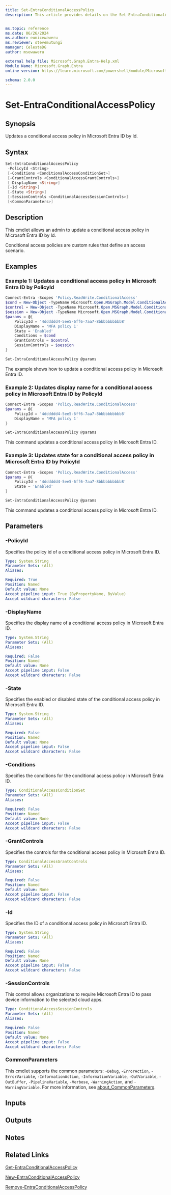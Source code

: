 ```yaml
---
title: Set-EntraConditionalAccessPolicy
description: This article provides details on the Set-EntraConditionalAccessPolicy command.


ms.topic: reference
ms.date: 06/26/2024
ms.author: eunicewaweru
ms.reviewer: stevemutungi
manager: CelesteDG
author: msewaweru

external help file: Microsoft.Graph.Entra-Help.xml
Module Name: Microsoft.Graph.Entra
online version: https://learn.microsoft.com/powershell/module/Microsoft.Graph.Entra/Set-EntraConditionalAccessPolicy

schema: 2.0.0
---
```


# Set-EntraConditionalAccessPolicy

## Synopsis

Updates a conditional access policy in Microsoft Entra ID by Id.

## Syntax

```powershell
Set-EntraConditionalAccessPolicy 
 -PolicyId <String> 
 [-Conditions <ConditionalAccessConditionSet>]
 [-GrantControls <ConditionalAccessGrantControls>] 
 [-DisplayName <String>] 
 [-Id <String>] 
 [-State <String>] 
 [-SessionControls <ConditionalAccessSessionControls>] 
 [<CommonParameters>]
```

## Description

This cmdlet allows an admin to update a conditional access policy in Microsoft Entra ID by Id.

Conditional access policies are custom rules that define an access scenario.

## Examples

### Example 1: Updates a conditional access policy in Microsoft Entra ID by PolicyId

```powershell
Connect-Entra -Scopes 'Policy.ReadWrite.ConditionalAccess'
$cond = New-Object -TypeName Microsoft.Open.MSGraph.Model.ConditionalAccessConditionSet
$control = New-Object -TypeName Microsoft.Open.MSGraph.Model.ConditionalAccessGrantControls
$session = New-Object -TypeName Microsoft.Open.MSGraph.Model.ConditionalAccessSessionControls
$params = @{
    PolicyId = '4dddddd4-5ee5-6ff6-7aa7-8bbbbbbbbbb8'
    DisplayName = 'MFA policy 1'
    State = 'Enabled'
    Conditions = $cond
    GrantControls = $control
    SessionControls = $session
}

Set-EntraConditionalAccessPolicy @params
```

The example shows how to update a conditional access policy in Microsoft Entra ID.

### Example 2: Updates display name for a conditional access policy in Microsoft Entra ID by PolicyId

```powershell
Connect-Entra -Scopes 'Policy.ReadWrite.ConditionalAccess'
$params = @{
    PolicyId = '4dddddd4-5ee5-6ff6-7aa7-8bbbbbbbbbb8'
    DisplayName = 'MFA policy 1'
}

Set-EntraConditionalAccessPolicy @params
```

This command updates a conditional access policy in Microsoft Entra ID.

### Example 3: Updates state for a conditional access policy in Microsoft Entra ID by PolicyId

```powershell
Connect-Entra -Scopes 'Policy.ReadWrite.ConditionalAccess'
$params = @{
    PolicyId = '4dddddd4-5ee5-6ff6-7aa7-8bbbbbbbbbb8'
    State = 'Enabled'
}

Set-EntraConditionalAccessPolicy @params
```

This command updates a conditional access policy in Microsoft Entra ID.

## Parameters

### -PolicyId

Specifies the policy id of a conditional access policy in Microsoft Entra ID.

```yaml
Type: System.String
Parameter Sets: (All)
Aliases:

Required: True
Position: Named
Default value: None
Accept pipeline input: True (ByPropertyName, ByValue)
Accept wildcard characters: False
```

### -DisplayName

Specifies the display name of a conditional access policy in Microsoft Entra ID.

```yaml
Type: System.String
Parameter Sets: (All)
Aliases:

Required: False
Position: Named
Default value: None
Accept pipeline input: False
Accept wildcard characters: False
```

### -State

Specifies the enabled or disabled state of the conditional access policy in Microsoft Entra ID.

```yaml
Type: System.String
Parameter Sets: (All)
Aliases:

Required: False
Position: Named
Default value: None
Accept pipeline input: False
Accept wildcard characters: False
```

### -Conditions

Specifies the conditions for the conditional access policy in Microsoft Entra ID.

```yaml
Type: ConditionalAccessConditionSet
Parameter Sets: (All)
Aliases:

Required: False
Position: Named
Default value: None
Accept pipeline input: False
Accept wildcard characters: False
```

### -GrantControls

Specifies the controls for the conditional access policy in Microsoft Entra ID.

```yaml
Type: ConditionalAccessGrantControls
Parameter Sets: (All)
Aliases:

Required: False
Position: Named
Default value: None
Accept pipeline input: False
Accept wildcard characters: False
```

### -Id

Specifies the ID of a conditional access policy in Microsoft Entra ID.

```yaml
Type: System.String
Parameter Sets: (All)
Aliases:

Required: False
Position: Named
Default value: None
Accept pipeline input: False
Accept wildcard characters: False
```

### -SessionControls

This control allows organizations to require Microsoft Entra ID to pass device information to the selected cloud apps.

```yaml
Type: ConditionalAccessSessionControls
Parameter Sets: (All)
Aliases:

Required: False
Position: Named
Default value: None
Accept pipeline input: False
Accept wildcard characters: False
```

### CommonParameters

This cmdlet supports the common parameters: `-Debug`, `-ErrorAction`, `-ErrorVariable`, `-InformationAction`, `-InformationVariable`, `-OutVariable`, `-OutBuffer`, `-PipelineVariable`, `-Verbose`, `-WarningAction`, and `-WarningVariable`. For more information, see [about_CommonParameters](https://go.microsoft.com/fwlink/?LinkID=113216).

## Inputs

## Outputs

## Notes

## Related Links

[Get-EntraConditionalAccessPolicy](Get-EntraConditionalAccessPolicy.md)

[New-EntraConditionalAccessPolicy](New-EntraConditionalAccessPolicy.md)

[Remove-EntraConditionalAccessPolicy](Remove-EntraConditionalAccessPolicy.md)
